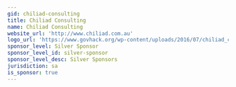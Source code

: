 ```yaml
---
gid: chiliad-consulting
title: Chiliad Consulting
name: Chiliad Consulting
website_url: 'http://www.chiliad.com.au'
logo_url: 'https://www.govhack.org/wp-content/uploads/2016/07/chiliad_consulting.png'
sponsor_level: Silver Sponsor
sponsor_level_id: silver-sponsor
sponsor_level_desc: Silver Sponsors
jurisdiction: sa
is_sponsor: true
---
```

